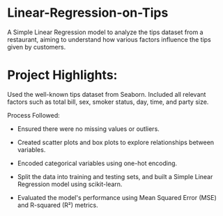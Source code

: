 # Linear-Regression-on-Tips
A Simple Linear Regression model to analyze the tips dataset from a restaurant, aiming to understand how various factors influence the tips given by customers.

# Project Highlights:

Used the well-known tips dataset from Seaborn.
Included all relevant factors such as total bill, sex, smoker status, day, time, and party size.

Process Followed:

- Ensured there were no missing values or outliers.

- Created scatter plots and box plots to explore relationships between variables.

- Encoded categorical variables using one-hot encoding.

- Split the data into training and testing sets, and built a Simple Linear Regression model using scikit-learn.

- Evaluated the model's performance using Mean Squared Error (MSE) and R-squared (R²) metrics.
